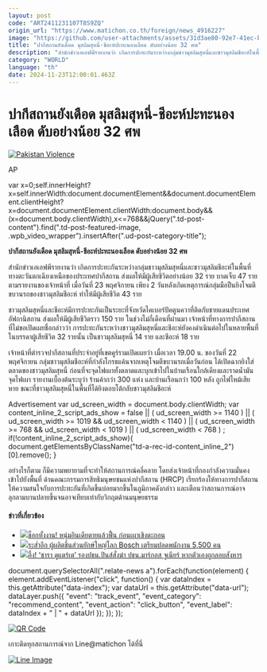 ```yaml
---
layout: post
code: "ART2411231107T8S9ZQ"
origin_url: "https://www.matichon.co.th/foreign/news_4916227"
image: "https://github.com/user-attachments/assets/31d3ae80-92e7-41ec-b50d-ab743648d103"
title: "ปากีสถานยังเดือด มุสลิมสุหนี่-ชีอะห์ปะทะนองเลือด ดับอย่างน้อย 32 ศพ"
description: "สำนักข่าวเอเอฟพีรายงานว่า เกิดการปะทะกันระหว่างกลุ่มชาวมุสลิมสุหนี่และชาวมุสลิมชีอะห์ในพื้นที่ทางตะวันตกเฉียงเหนือของประเทศปากีสถาน ส่งผลให้มีผู้เสียชีวิตอย่างน้อย 32 ราย บาดเจ็บ 47 ราย ตามรายงานของเจ้าหน้าที่ เมื่อวันที่ 23 พฤศจิกายน เพียง 2 วันหลังเกิดเหตุการณ์กลุ่มมือปืนยิงโจมตีขบวนรถของชาวมุสลิมชีอะห์ ทำให้มีผู้เสียชีวิต 43 ราย"
category: "WORLD"
language: "th"
date: 2024-11-23T12:00:01.463Z
---
```


# ปากีสถานยังเดือด มุสลิมสุหนี่-ชีอะห์ปะทะนองเลือด ดับอย่างน้อย 32 ศพ

[![](https://www.matichon.co.th/wp-content/uploads/2024/11/AP24327399209888-728.jpg "Pakistan Violence")](https://www.matichon.co.th/wp-content/uploads/2024/11/AP24327399209888-728.jpg)

AP

var x=0;self.innerHeight?x=self.innerWidth:document.documentElement&&document.documentElement.clientHeight?x=document.documentElement.clientWidth:document.body&&(x=document.body.clientWidth),x<=768&&jQuery(".td-post-content").find(".td-post-featured-image, .wpb\_video\_wrapper").insertAfter(".ud-post-category-title");

**ปากีสถานยังเดือด มุสลิมสุหนี่-ชีอะห์ปะทะนองเลือด ดับอย่างน้อย 32 ศพ**

สำนักข่าวเอเอฟพีรายงานว่า เกิดการปะทะกันระหว่างกลุ่มชาวมุสลิมสุหนี่และชาวมุสลิมชีอะห์ในพื้นที่ทางตะวันตกเฉียงเหนือของประเทศปากีสถาน ส่งผลให้มีผู้เสียชีวิตอย่างน้อย 32 ราย บาดเจ็บ 47 ราย ตามรายงานของเจ้าหน้าที่ เมื่อวันที่ 23 พฤศจิกายน เพียง 2 วันหลังเกิดเหตุการณ์กลุ่มมือปืนยิงโจมตีขบวนรถของชาวมุสลิมชีอะห์ ทำให้มีผู้เสียชีวิต 43 ราย

ชาวมุสลิมสุหนี่และชีอะห์มีการปะทะกันเป็นระยะที่จังหวัดไคเบอร์ปัคตูนควาที่ติดกับชายแดนประเทศอัฟกานิสถาน ส่งผลให้มีผู้เสียชีวิตราว 150 ราย ในช่วงไม่กี่เดือนที่ผ่านมา เจ้าหน้าที่ทางการปากีสถานที่ไม่ขอเปิดเผยชื่อกล่าวว่า การปะทะกันระหว่างชาวมุสลิมสุหนี่และชีอะห์ยังคงดำเนินต่อไปในหลายพื้นที่ ในบรรดาผู้เสียชีวิต 32 รายนั้น เป็นชาวมุสลิมสุหนี่ 14 ราย และชีอะห์ 18 ราย

เจ้าหน้าที่ตำรวจปากีสถานที่ประจำอยู่ที่เขตคูร์รามเปิดเผยว่า เมื่อเวลา 19.00 น. ของวันที่ 22 พฤศจิกายน กลุ่มชาวมุสลิมชีอะห์ที่กำลังโกรธแค้นจากเหตุโจมตีขบวนรถเมื่อวันก่อน ได้เปิดฉากยิงใส่ตลาดของชาวมุสลิมสุหนี่ ก่อนที่จะจุดไฟเผาทั้งตลาดและบุกเข้าไปในบ้านเรือนใกล้เคียงและราดน้ำมันจุดไฟเผา รายงานเบื้องต้นระบุว่า ร้านค้ากว่า 300 แห่ง และบ้านเรือนกว่า 100 หลัง ถูกไฟไหม้เสียหาย ขณะที่ชาวมุสลิมสุหนี่ในพื้นที่ได้ยิงตอบโต้กลับชาวมุสลิมชีอะห์

Advertisement var ud\_screen\_width = document.body.clientWidth; var content\_inline\_2\_script\_ads\_show = false || ( ud\_screen\_width >= 1140 ) || ( ud\_screen\_width >= 1019 && ud\_screen\_width < 1140 ) || ( ud\_screen\_width >= 768 && ud\_screen\_width < 1019 ) || ( ud\_screen\_width < 768 ) ; if(!content\_inline\_2\_script\_ads\_show){ document.getElementsByClassName("td-a-rec-id-content\_inline\_2")\[0\].remove(); }

อย่างไรก็ตาม ก็มีความพยายามที่จะทำให้สถานการณ์คลี่คลาย โดยส่งเจ้าหน้าที่กองกำลังความมั่นคงเข้าไปยังพื้นที่ ด้านคณะกรรมการสิทธิมนุษยชนแห่งปากีสถาน (HRCP) เรียกร้องให้ทางการปากีสถานให้ความสนใจกับการปะทะกันที่เกิดขึ้นบ่อยมากขึ้นในภูมิภาคดังกล่าว และเตือนว่าสถานการณ์อาจลุกลามบานปลายขึ้นจนอาจเทียบเท่ากับวิกฤตด้านมนุษยธรรม

#### ข่าวที่เกี่ยวข้อง

*   [![](https://www.matichon.co.th/wp-content/uploads/2024/11/Screenshot-2024-11-23-153746-728.png)ช็อกทั้งงาน! หนุ่มอินเดียตายแล้วฟื้น ก่อนเผาเชิงตะกอน](https://www.matichon.co.th/foreign/news_4915923)
*   [![](https://www.matichon.co.th/wp-content/uploads/2024/11/2752452.jpg)ระส่ำอีก ผู้ผลิตชิ้นส่วนยักษ์ใหญ่โลก Bosch เตรียมปลดพนักงาน 5,500 คน](https://www.matichon.co.th/foreign/news_4915900)
*   [![](https://www.matichon.co.th/wp-content/uploads/2024/06/AP24160089801082-2-1.jpg)อึ้ง! ‘ซารา ดูแตร์เต’ รองปธน.ปินส์สั่งฆ่า ปธน.มาร์กอส จูเนียร์ หากตัวเองถูกลอบสังหาร](https://www.matichon.co.th/foreign/news_4915867)  

document.querySelectorAll(".relate-news a").forEach(function(element) { element.addEventListener("click", function() { var dataIndex = this.getAttribute("data-index"); var dataUrl = this.getAttribute("data-url"); dataLayer.push({ "event": "track\_event", "event\_category": "recommend\_content", "event\_action": "click\_button", "event\_label": dataIndex + " | " + dataUrl }); }); });

[![QR Code](https://www.matichon.co.th/wp-content/uploads/2023/07/wob1371z.jpg)](https://lin.ee/ht0nDxX)

เกาะติดทุกสถานการณ์จาก Line@matichon ได้ที่นี่

[![Line Image](https://www.matichon.co.th/wp-content/uploads/2023/07/th.png)](https://lin.ee/ht0nDxX)